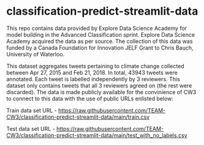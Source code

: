 # classification-predict-streamlit-data

This repo contains data provided by Explore Data Science Academy for model building in the Advanced Classification sprint. Explore Data Science Academy
acquired the data as per source. The collection of this data was funded by a Canada Foundation for Innovation JELF Grant to Chris Bauch, University of Waterloo.

This dataset aggregates tweets pertaining to climate change collected between Apr 27, 2015 and Feb 21, 2018. In total, 43943 tweets were annotated. Each tweet is labelled independently by 3 reviewers. This dataset only contains tweets that all 3 reviewers agreed on (the rest were discarded).
The data is made publicly available for the convinience of CW3 to connect to this data with the use of public URLs enlisted below:

Train data set URL - https://raw.githubusercontent.com/TEAM-CW3/classification-predict-streamlit-data/main/train.csv

Test  data set URL - https://raw.githubusercontent.com/TEAM-CW3/classification-predict-streamlit-data/main/test_with_no_labels.csv

